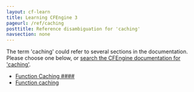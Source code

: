 ```yaml
---
layout: cf-learn
title: Learning CFEngine 3
pageurl: /ref/caching
posttitle: Reference disambiguation for 'caching'
navsection: none
---
```


The term 'caching' could refer to several sections in the documentation. Please choose one below, or
[search the CFEngine documentation for 'caching'](http://cfengine.com/docs/latest/search.html?q=caching).

- [Function Caching \#\#\#\#](http://cfengine.com/docs/latest/guide-latest-release-policy-framework-updates.html#function-caching-####)
- [Function caching](http://cfengine.com/docs/latest/reference-functions.html#function-caching)
